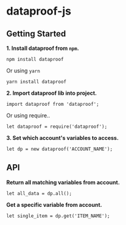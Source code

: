 # dataproof-js

## Getting Started 
**1. Install dataproof from `npm`.**
```
npm install dataproof
```
Or using `yarn`
```
yarn install dataproof
```

**2. Import dataproof lib into project.**
```
import dataproof from 'dataproof';
```
Or using require..
```
let dataproof = require('dataproof');
```

**3. Set which account's variables to access.**
```
let dp = new dataproof('ACCOUNT_NAME');
```

## API
**Return all matching variables from account.**
```
let all_data = dp.all();
```

**Get a specific variable from account.**
```
let single_item = dp.get('ITEM_NAME');
```
